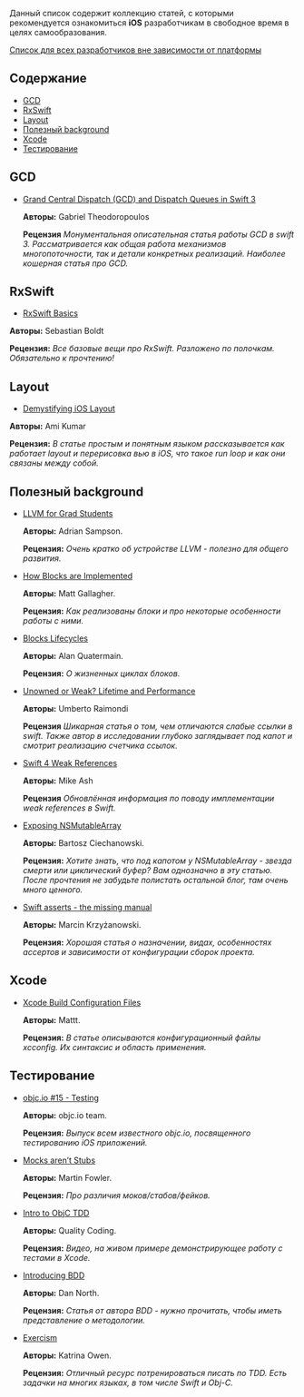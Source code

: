 Данный список содержит коллекцию статей, с которыми рекомендуется ознакомиться **iOS** разработчикам в свободное время в целях самообразования.

[Список для всех разработчиков вне зависимости от платформы](/Coding/Articles.md)

## Содержание

- [GCD](#GCD)
- [RxSwift](#RxSwift)
- [Layout](#Layout)
- [Полезный background](#Полезный-background)
- [Xcode](#Xcode)
- [Тестирование](#Тестирование)

## GCD

- [Grand Central Dispatch (GCD) and Dispatch Queues in Swift 3](http://www.appcoda.com/grand-central-dispatch/)

  **Авторы:** Gabriel Theodoropoulos

  **Рецензия** *Монументальная описательная статья работы GCD в swift 3. Рассматривается как общая работа механизмов многопоточности, так и детали конкретных реализаций. Наиболее кошерная статья про GCD.*

## RxSwift

 - [RxSwift Basics](https://medium.com/ios-os-x-development/learn-and-master-%EF%B8%8F-the-basics-of-rxswift-in-10-minutes-818ea6e0a05b)

  **Авторы:** Sebastian Boldt

  **Рецензия:** *Все базовые вещи про RxSwift. Разложено по полочкам. Обязательно к прочтению!*

## Layout

 - [Demystifying iOS Layout](http://tech.gc.com/demystifying-ios-layout/)

  **Авторы:** Ami Kumar

  **Рецензия:** *В статье простым и понятным языком рассказывается как работает layout и перерисовка вью в iOS, что такое run loop и как они связаны между собой.*

## Полезный background

- [LLVM for Grad Students](http://adriansampson.net/blog/llvm.html)

  **Авторы:** Adrian Sampson.

  **Рецензия:** *Очень кратко об устройстве LLVM - полезно для общего развития.*

- [How Blocks are Implemented](http://www.cocoawithlove.com/2009/10/how-blocks-are-implemented-and.html)

  **Авторы:** Matt Gallagher.

  **Рецензия:** *Как реализованы блоки и про некоторые особенности работы с ними.*

- [Blocks Lifecycles](http://tumblr.alanquatermain.me/post/138827791/blocks-episode-2-life-cycles)

  **Авторы:** Alan Quatermain.

  **Рецензия:** *О жизненных циклах блоков.*

- [Unowned or Weak? Lifetime and Performance](https://www.uraimo.com/2016/10/27/unowned-or-weak-lifetime-and-performance/)

  **Авторы:** Umberto Raimondi

  **Рецензия** *Шикарная статья о том, чем отличаются слабые ссылки в swift. Также автор в исследовании глубоко заглядывает под капот и смотрит реализацию счетчика ссылок.*

- [Swift 4 Weak References](https://www.mikeash.com/pyblog/friday-qa-2017-09-22-swift-4-weak-references.html)

  **Авторы:** Mike Ash

  **Рецензия** *Обновлённая информация по поводу имплементации weak references в Swift.*

- [Exposing NSMutableArray](http://ciechanowski.me/blog/2014/03/05/exposing-nsmutablearray/)

  **Авторы:** Bartosz Ciechanowski.

  **Рецензия:** *Хотите знать, что под капотом у NSMutableArray - звезда смерти или циклический буфер? Вам однозначно в эту статью. После прочтения не забудьте полистать остальной блог, там очень много ценного.*
  
- [Swift asserts - the missing manual](https://blog.krzyzanowskim.com/2015/03/09/swift-asserts-the-missing-manual/)
  
  **Авторы:** Marcin Krzyżanowski.

  **Рецензия:** *Хорошая статья о назначении, видах, особенностях ассертов и зависимости от конфигурации сборок проекта.*
  
## Xcode

- [Xcode Build Configuration Files](https://nshipster.com/xcconfig/)

  **Авторы:** Mattt.

  **Рецензия:** *В статье описываются конфигурационный файлы xcconfig. Их синтаксис и область применения.*

## Тестирование

- [objc.io #15 - Testing](http://www.objc.io/issues/15-testing)

  **Авторы:** objc.io team.

  **Рецензия:** *Выпуск всем известного objc.io, посвященного тестированию iOS приложений.*

- [Mocks aren’t Stubs](http://martinfowler.com/articles/mocksArentStubs.html)

  **Авторы:** Martin Fowler.

  **Рецензия:** *Про различия моков/стабов/фейков.*

- [Intro to ObjC TDD](https://www.youtube.com/watch?v=WADaMF79Vts)

  **Авторы:** Quality Coding.

  **Рецензия:** *Видео, на живом примере демонстрирующее работу с тестами в Xcode.*

- [Introducing BDD](http://dannorth.net/introducing-bdd/)

  **Авторы:** Dan North.

  **Рецензия:** *Статья от автора BDD - нужно прочитать, чтобы иметь представление о методологии.*

- [Exercism](http://exercism.io)

  **Авторы:** Katrina Owen.

  **Рецензия:** *Отличный ресурс потренироваться писать по TDD. Есть задачки на многих языках, в том числе Swift и Obj-C.*
